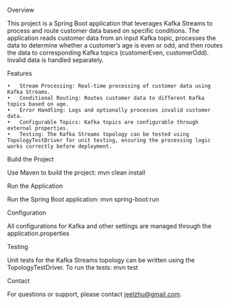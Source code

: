 Overview

This project is a Spring Boot application that leverages Kafka Streams to process and route customer data based on specific conditions. The application reads customer data from an input Kafka topic, processes the data to determine whether a customer’s age is even or odd, and then routes the data to corresponding Kafka topics (customerEven, customerOdd). Invalid data is handled separately.

Features

	•	Stream Processing: Real-time processing of customer data using Kafka Streams.
	•	Conditional Routing: Routes customer data to different Kafka topics based on age.
	•	Error Handling: Logs and optionally processes invalid customer data.
	•	Configurable Topics: Kafka topics are configurable through external properties.
	•	Testing: The Kafka Streams topology can be tested using TopologyTestDriver for unit testing, ensuring the processing logic works correctly before deployment.
Build the Project

Use Maven to build the project:
mvn clean install

Run the Application

Run the Spring Boot application:
mvn spring-boot:run

Configuration

All configurations for Kafka and other settings are managed through the application.properties 

Testing

Unit tests for the Kafka Streams topology can be written using the TopologyTestDriver. To run the tests:
mvn test

Contact

For questions or support, please contact jeelzhu@gmail.com.